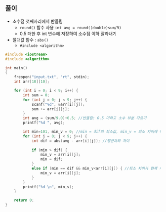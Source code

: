 ## 풀이
- 소수점 첫째자리에서 반올림 
  - `round()` 함수 사용 `int avg = round((double)sum/9)`
  - 0.5 더한 후 int 변수에 저장하여 소수점 이하 잘라내기
- 절대값 함수 : `abs()`
  - `#include <algorithm>`
  
```c++
#include <iostream>
#include <algorithm>

int main()
{
    freopen("input.txt", "rt", stdin);
    int arr[10][10];

    for (int i = 0; i < 9; i++) {
        int sum = 0;
        for (int j = 0; j < 9; j++) {
            scanf("%d", &arr[i][j]);
            sum += arr[i][j];
        }
        int avg = (sum/9.0)+0.5; //반올림: 0.5 더하고 소수 부분 자르기
        printf("%d ", avg);

        int min=101, min_v = 0; //min = dif의 최소값, min_v = 최소 차이에 해당하는 값
        for (int j = 0; j < 9; j++) {
            int dif = abs(avg - arr[i][j]); //평균과의 차이
            
            if (min > dif) {
                min_v = arr[i][j];
                min = dif;
            }
            else if (min == dif && min_v<arr[i][j]) { //최소 차이가 현재 차이와 같고 현재 값이 더 크면
                min_v = arr[i][j];
            }
        }
        printf("%d \n", min_v);
    }

    return 0;
}
```
